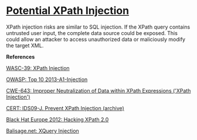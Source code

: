 # [Potential XPath Injection](https://find-sec-bugs.github.io/bugs.htm#XPATH_INJECTION)

XPath injection risks are similar to SQL injection. If the XPath query contains untrusted user input, the complete data source
could be exposed. This could allow an attacker to access unauthorized data or maliciously modify the target XML.

**References**  

[WASC-39: XPath Injection](http://projects.webappsec.org/w/page/13246963/SQL%20Injection)  

[OWASP: Top 10 2013-A1-Injection](https://www.owasp.org/index.php/Top_10_2013-A1-Injection)  

[CWE-643: Improper Neutralization of Data within XPath Expressions ('XPath Injection')](https://cwe.mitre.org/data/definitions/643.html)  

[CERT: IDS09-J. Prevent XPath Injection (archive)](https://www.securecoding.cert.org/confluence/pages/viewpage.action?pageId=61407250)  

[Black Hat Europe 2012: Hacking XPath 2.0](https://media.blackhat.com/bh-eu-12/Siddharth/bh-eu-12-Siddharth-Xpath-WP.pdf)  

[Balisage.net: XQuery Injection](https://www.balisage.net/Proceedings/vol7/html/Vlist02/BalisageVol7-Vlist02.html)